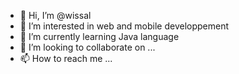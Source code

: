 - 👋 Hi, I’m @wissal
- 👀 I’m interested in web and mobile developpement
- 🌱 I’m currently learning Java language
- 💞️ I’m looking to collaborate on ...
- 📫 How to reach me ...

<!---
Wwissal/Wwissal is a ✨ special ✨ repository because its `README.md` (this file) appears on your GitHub profile.
You can click the Preview link to take a look at your changes.
--->
